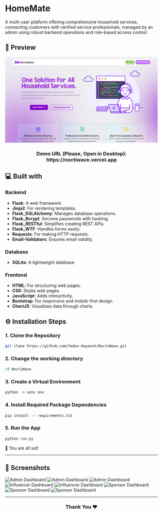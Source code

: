 # HomeMate
A multi-user platform offering comprehensive household services, connecting customers with verified service professionals, managed by an admin using robust backend operations and role-based access control.

## 🚀 Preview
[![Watch the video](https://github.com/Yadav-Aayansh/Assets/blob/main/HomeMate13.png)](https://youtu.be/uhcoqsnWUHc?si=kB4CqK7C0WLHVuGh)

<h3 align="center">
  Demo URL (Please, Open in Desktop):
  <br>
  https://noctiwave.vercel.app
</h3>

## 💻 Built with

### Backend
- **Flask**: A web framework.
- **Jinja2**: For rendering templates.
- **Flask_SQLAlchemy**: Manages database operations.
- **Flask_Bcrypt**: Secures passwords with hashing.
- **Flask_RESTful**: Simplifies creating REST APIs.
- **Flask_WTF**: Handles forms easily.
- **Requests**: For making HTTP requests.
- **Email-Validators**: Ensures email validity.

### Database
- **SQLite**: A lightweight database.

### Frontend
- **HTML**: For structuring web pages.
- **CSS**: Styles web pages.
- **JavaScript**: Adds interactivity.
- **Bootstrap**: For responsive and mobile-first design.
- **ChartJS**: Visualizes data through charts.

## ⚙️ Installation Steps

### 1. Clone the Repository
```bash
git clone https://github.com/Yadav-Aayansh/NoctiWave.git
```
### 2. Change the working directory
```bash
cd NoctiWave
```

### 3. Create a Virtual Environment
```bash
python -m venv env
```

### 4. Install Required Package Dependencies
```bash
pip install -r requirements.txt
```

### 5. Run the App
```bash
python run.py
```
🌟 You are all set!
<hr>

## 📸 Screenshots
![Admin Dashboard](https://github.com/user-attachments/assets/a15c6960-b2fc-47ee-b955-8bd140becf6d)
![Admin Dashboard](https://github.com/user-attachments/assets/21741f0c-46c6-4e6e-b8bb-8a74408aed1f)
![Admin Dashboard](https://github.com/user-attachments/assets/a498c27b-9a01-4861-8d19-7cdf1a3a9339)
![Influencer Dashboard](https://github.com/user-attachments/assets/117bf2d7-8110-455b-8c6c-b204eebe9803)
![Influencer Dashboard](https://github.com/user-attachments/assets/7b15a81f-67c6-4174-8b91-aaa17d912766)
![Sponsor Dashboard](https://github.com/user-attachments/assets/ba875261-2679-480c-8fc8-76b36164b357)
![Sponsor Dashboard](https://github.com/user-attachments/assets/15b43391-7ffc-4e96-a7a3-8544a9d80ebc)
![Sponsor Dashboard](https://github.com/user-attachments/assets/f3df72ad-d586-4c92-ba4e-be166ccd23e8)

<hr>
<h3 align="center">
Thank You ❤️
</h3>
